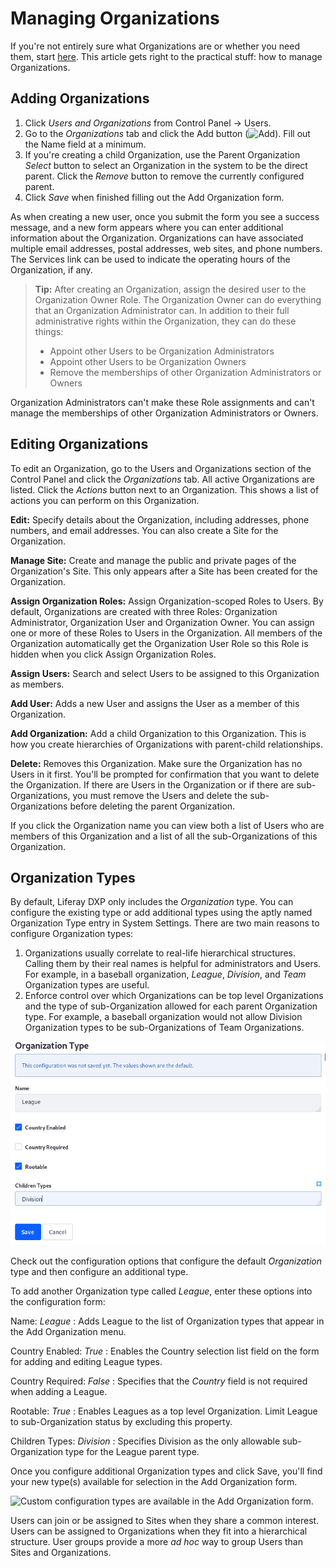 # Managing Organizations

If you're not entirely sure what Organizations are or whether you need them, start [here](./04-organizations.md). This article gets right to the practical stuff: how to manage Organizations.

## Adding Organizations

1.  Click *Users and Organizations* from Control Panel &rarr; Users. 
1.  Go to the *Organizations* tab and click the Add button (![Add](../../images/icon-add.png)). Fill out the Name field at a minimum.
1.  If you're creating a child Organization, use the Parent Organization *Select* button to select an Organization in the system to be the direct parent. Click the *Remove* button to remove the currently configured parent.
1.  Click *Save* when finished filling out the Add Organization form.

As when creating a new user, once you submit the form you see a success message, and a new form appears where you can enter additional information about the Organization. Organizations can have associated multiple email addresses, postal addresses, web sites, and phone numbers. The Services link can be used to indicate the operating hours of the Organization, if any.

> **Tip:** After creating an Organization, assign the desired user to the Organization Owner Role. The Organization Owner can do everything that an Organization Administrator can. In addition to their full administrative rights within the Organization, they can do these things:
>
>- Appoint other Users to be Organization Administrators
>- Appoint other Users to be Organization Owners
>- Remove the memberships of other Organization Administrators or Owners

Organization Administrators can't make these Role assignments and can't manage the memberships of other Organization Administrators or Owners.

## Editing Organizations

To edit an Organization, go to the Users and Organizations section of the Control Panel and click the *Organizations* tab. All active Organizations are listed. Click the *Actions* button next to an Organization. This shows a list of actions you can perform on this Organization.

**Edit:** Specify details about the Organization, including addresses, phone numbers, and email addresses. You can also create a Site for the Organization.

**Manage Site:** Create and manage the public and private pages of the Organization's Site. This only appears after a Site has been created for the Organization. 

**Assign Organization Roles:** Assign Organization-scoped Roles to Users. By default, Organizations are created with three Roles: Organization Administrator, Organization User and Organization Owner. You can assign one or more of these Roles to Users in the Organization. All members of the Organization automatically get the Organization User Role so this Role is hidden when you click Assign Organization Roles.

**Assign Users:** Search and select Users to be assigned to this Organization as members.

**Add User:** Adds a new User and assigns the User as a member of this Organization.

**Add Organization:** Add a child Organization to this Organization. This is how you create hierarchies of Organizations with parent-child relationships.

**Delete:** Removes this Organization. Make sure the Organization has no Users in it first. You'll be prompted for confirmation that you want to delete the Organization. If there are Users in the Organization or if there are sub-Organizations, you must remove the Users and delete the sub-Organizations before deleting the parent Organization.

If you click the Organization name you can view both a list of Users who are members of this Organization and a list of all the sub-Organizations of this Organization.

## Organization Types

By default, Liferay DXP only includes the *Organization* type. You can configure the existing type or add additional types using the aptly named Organization Type entry in System Settings. There are two main reasons to configure Organization types:

1.  Organizations usually correlate to real-life hierarchical structures. Calling them by their real names is helpful for administrators and Users. For example, in a baseball organization, *League*, *Division*, and *Team* Organization types are useful.
1.  Enforce control over which Organizations can be top level Organizations and the type of sub-Organization allowed for each parent Organization type. For example, a baseball organization would not allow Division Organization types to be sub-Organizations of Team Organizations.

![Create new organization types through the System Settings entry called Organization Types.](./managing-organizations/images/01.png)

Check out the configuration options that configure the default *Organization* type and then configure an additional type.

To add another Organization type called *League*, enter these options into the configuration form:

Name: *League*
: Adds League to the list of Organization types that appear in the Add
Organization menu.

Country Enabled: *True*
: Enables the Country selection list field on the form for adding and editing
League types.

Country Required: *False*
: Specifies that the *Country* field is not required when adding a League.

Rootable: *True*
: Enables Leagues as a top level Organization. Limit League to sub-Organization
status by excluding this property.

Children Types: *Division*
: Specifies Division as the only allowable sub-Organization type for the League
parent type.

Once you configure additional Organization types and click Save, you'll find your new type(s) available for selection in the Add Organization form.

![Custom configuration types are available in the Add Organization form.](./managing-organizations/images/02.png)

Users can join or be assigned to Sites when they share a common interest. Users can be assigned to Organizations when they fit into a hierarchical structure. User groups provide a more *ad hoc* way to group Users than Sites and Organizations.

